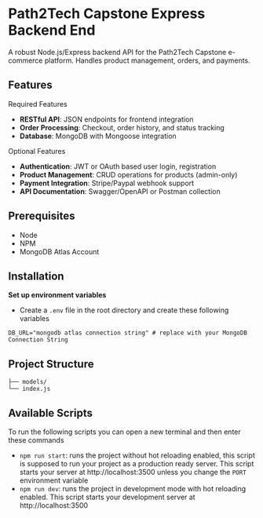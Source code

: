 # Path2Tech Capstone Express Backend End

A robust Node.js/Express backend API for the Path2Tech Capstone e-commerce platform. Handles product management, orders, and payments.

## Features

Required Features
- **RESTful API**: JSON endpoints for frontend integration
- **Order Processing**: Checkout, order history, and status tracking
- **Database**: MongoDB with Mongoose integration

Optional Features
- **Authentication**: JWT or OAuth based user login, registration
- **Product Management**: CRUD operations for products (admin-only)
- **Payment Integration**: Stripe/Paypal webhook support
- **API Documentation**: Swagger/OpenAPI or Postman collection


## Prerequisites
- Node
- NPM
- MongoDB Atlas Account

## Installation

**Set up environment variables**
- Create a `.env` file in the root directory and create these following variables
```
DB_URL="mongodb atlas connection string" # replace with your MongoDB Connection String
```

## Project Structure
```
├── models/
└── index.js
```

## Available Scripts

To run the following scripts you can open a new terminal and then enter these commands
- `npm run start`: runs the project without hot reloading enabled, this script is supposed to run your project as a production ready server. This script starts your server at http://localhost:3500 unless you change the `PORT` environment variable
- `npm run dev`: runs the project in development mode with hot reloading enabled. This script starts your development server at http://localhost:3500

